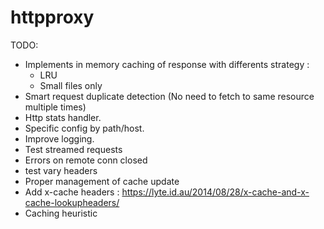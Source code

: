 # httpproxy

TODO:
* Implements in memory caching of response with differents strategy : 
  * LRU
  * Small files only
* Smart request duplicate detection (No need to fetch to same resource multiple times)
* Http stats handler.
* Specific config by path/host.
* Improve logging.
* Test streamed requests
* Errors on remote conn closed
* test vary headers
* Proper management of cache update
* Add x-cache headers : https://lyte.id.au/2014/08/28/x-cache-and-x-cache-lookupheaders/
* Caching heuristic